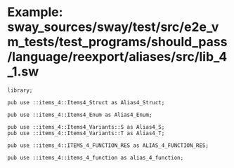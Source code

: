 # Example: sway_sources/sway/test/src/e2e_vm_tests/test_programs/should_pass/language/reexport/aliases/src/lib_4_1.sw

```sway
library;

pub use ::items_4::Items4_Struct as Alias4_Struct;

pub use ::items_4::Items4_Enum as Alias4_Enum;

pub use ::items_4::Items4_Variants::S as Alias4_S;
pub use ::items_4::Items4_Variants::T as Alias4_T;

pub use ::items_4::ITEMS_4_FUNCTION_RES as ALIAS_4_FUNCTION_RES;

pub use ::items_4::items_4_function as alias_4_function;

```
